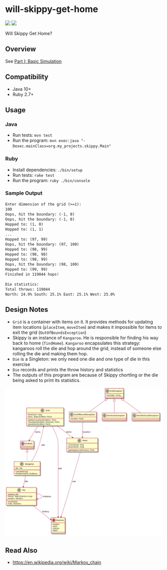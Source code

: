 # will-skippy-get-home

[![](https://github.com/jaaufauvre/will-skippy-get-home/workflows/Java/badge.svg)](https://github.com/jaaufauvre/will-skippy-get-home/actions?query=workflow%3AJava)
[![](https://github.com/jaaufauvre/will-skippy-get-home/workflows/Ruby/badge.svg)](https://github.com/jaaufauvre/will-skippy-get-home/actions?query=workflow%3ARuby)

Will Skippy Get Home? 

## Overview
See [Part I: Basic Simulation](https://csserver.ucd.ie/~meloc/MScASE/resources/skippy.pdf)

## Compatibility
* Java 10+
* Ruby 2.7+

## Usage
### Java
* Run tests: `mvn test`
* Run the program: `mvn exec:java "-Dexec.mainClass=org.my_projects.skippy.Main"`

### Ruby
* Install dependencies: `./bin/setup`
* Run tests: `rake test`
* Run the program: `ruby ./bin/console`

### Sample Output
```
Enter dimension of the grid (>=1):
100
Oops, hit the boundary: (-1, 0)
Oops, hit the boundary: (-1, 0)
Hopped to: (1, 0)
Hopped to: (1, 1)
...
Hopped to: (97, 99)
Oops, hit the boundary: (97, 100)
Hopped to: (98, 99)
Hopped to: (98, 98)
Hopped to: (98, 99)
Oops, hit the boundary: (98, 100)
Hopped to: (99, 99)
Finished in 119044 hops!

Die statistics:
Total throws: 119044
North: 24.9% South: 25.1% East: 25.1% West: 25.0%
```

## Design Notes
* `Grid` is a container with items on it. It provides methods for updating item locations (`placeItem`, `moveItem`) and makes it impossible for items to exit the grid (`OutOfBoundsException`)
* Skippy is an instance of `Kangaroo`. He is responsible for finding his way back to home (`findHome`). `Kangaroo` encapsulates this strategy: kangaroos roll the die and hop around the grid, instead of someone else rolling the die and making them hop.
* `Die` is a Singleton: we only need one die and one type of die in this exercise
* `Die` records and prints the throw history and statistics
* The outputs of this program are because of Skippy chortling or the die being asked to print its statistics.

[![](./uml/skippy-plantuml.svg)](./uml/skippy-plantuml.svg)

## Read Also
* https://en.wikipedia.org/wiki/Markov_chain
